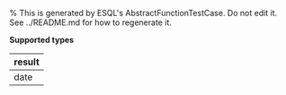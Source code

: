 % This is generated by ESQL's AbstractFunctionTestCase. Do not edit it. See ../README.md for how to regenerate it.

**Supported types**

| result |
| --- |
| date |

